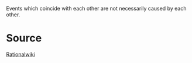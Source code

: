 Events which coincide with each other are not necessarily caused by each other. 

# Source
[Rationalwiki](https://rationalwiki.org/wiki/Correlation_does_not_imply_causation)